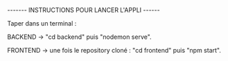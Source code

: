 ------- INSTRUCTIONS POUR LANCER L'APPLI ------

Taper dans un terminal :

BACKEND -> "cd backend" puis "nodemon serve".

FRONTEND -> une fois le repository cloné : "cd frontend" puis "npm start".
